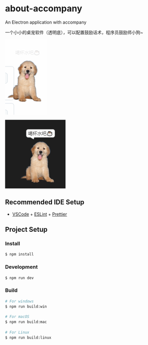 # about-accompany

An Electron application with accompany

一个小小的桌宠软件（透明底），可以配置鼓励话术，程序员鼓励师小狗~

![示例图片](/readme/demo.gif)


![示例图片](/readme/demo2.gif)

## Recommended IDE Setup

- [VSCode](https://code.visualstudio.com/) + [ESLint](https://marketplace.visualstudio.com/items?itemName=dbaeumer.vscode-eslint) + [Prettier](https://marketplace.visualstudio.com/items?itemName=esbenp.prettier-vscode)

## Project Setup

### Install

```bash
$ npm install
```

### Development

```bash
$ npm run dev
```

### Build

```bash
# For windows
$ npm run build:win

# For macOS
$ npm run build:mac

# For Linux
$ npm run build:linux
```
